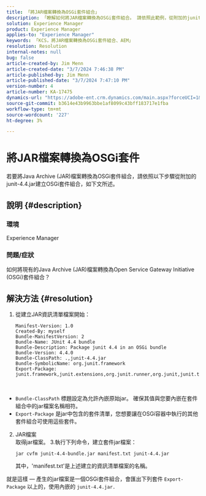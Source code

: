 ```yaml
---
title: 「將JAR檔案轉換為OSGi套件組合」
description: 「瞭解如何將JAR檔案轉換為OSGi套件組合。 請依照此範例，從附加的junit-4.4.jar建立OSGi套件組合。」
solution: Experience Manager
product: Experience Manager
applies-to: "Experience Manager"
keywords: 「KCS，將JAR檔案轉換為OSGi套件組合、AEM」
resolution: Resolution
internal-notes: null
bug: false
article-created-by: Jim Menn
article-created-date: "3/7/2024 7:46:38 PM"
article-published-by: Jim Menn
article-published-date: "3/7/2024 7:47:10 PM"
version-number: 4
article-number: KA-17475
dynamics-url: "https://adobe-ent.crm.dynamics.com/main.aspx?forceUCI=1&pagetype=entityrecord&etn=knowledgearticle&id=93faf665-bbdc-ee11-904d-6045bd006268"
source-git-commit: b3614e43b9963bbe1af8099c43bff183717e1fba
workflow-type: tm+mt
source-wordcount: '227'
ht-degree: 3%

---
```


# 將JAR檔案轉換為OSGi套件


若要將Java Archive (JAR)檔案轉換為OSGi套件組合，請依照以下步驟從附加的junit-4.4.jar建立OSGi套件組合，如下文所述。

## 說明 {#description}


### <b>環境</b>

Experience Manager

### <b>問題/症狀</b>

如何將現有的Java Archive (JAR)檔案轉換為Open Service Gateway Initiative (OSGi)套件組合？


## 解決方法 {#resolution}


1. 從建立JAR資訊清單檔案開始：


   ```
   Manifest-Version: 1.0
   Created-By: myself
   Bundle-ManifestVersion: 2
   Bundle-Name: JUnit 4.4 bundle
   Bundle-Description: Package junit 4.4 in an OSGi bundle
   Bundle-Version: 4.4.0
   Bundle-ClassPath: .,junit-4.4.jar
   Bundle-SymbolicName: org.junit.framework
   Export-Package: junit.framework,junit.extensions,org.junit.runner,org.junit,junit.textui
   ```


 
- `Bundle-ClassPath` 標題設定為允許內嵌原始jar。 確保其值與您要內嵌在套件組合中的jar檔案名稱相符。
- `Export-Package` 是jar中包含的套件清單，您想要讓在OSGi容器中執行的其他套件組合可使用這些套件。
2. JAR檔案\
取得jar檔案。
3.執行下列命令，建立套件jar檔案：


    ```
    jar cvfm junit-4.4-bundle.jar manifest.txt junit-4.4.jar
    ```
    
    其中，&#39;manifest.txt&#39;是上述建立的資訊清單檔案的名稱。
    


就是這樣 — 產生的jar檔案是一個OSGi套件組合，會匯出下列套件 `Export-Package` 以上的，使用內嵌的 `junit-4.4.jar.`

